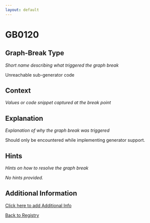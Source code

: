 ```yaml
---
layout: default
---
```

# GB0120

## Graph-Break Type
*Short name describing what triggered the graph break*

Unreachable sub-generator code

## Context
*Values or code snippet captured at the break point*



## Explanation
*Explanation of why the graph break was triggered*

Should only be encountered while implementing generator support.

## Hints
*Hints on how to resolve the graph break*

*No hints provided.*


## Additional Information

<!-- ADDITIONAL INFORMATION START - Add custom information below this line -->

<!-- ADDITIONAL INFORMATION END -->


[Click here to add Additional Info](https://github.com/pytorch-labs/compile-graph-break-site/edit/main/docs/gb/gb0120.md)

[Back to Registry](../index.html)
